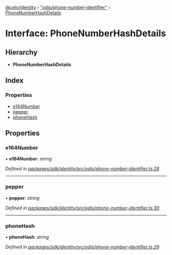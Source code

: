 [@celo/identity](../README.md) › ["odis/phone-number-identifier"](../modules/_odis_phone_number_identifier_.md) › [PhoneNumberHashDetails](_odis_phone_number_identifier_.phonenumberhashdetails.md)

# Interface: PhoneNumberHashDetails

## Hierarchy

* **PhoneNumberHashDetails**

## Index

### Properties

* [e164Number](_odis_phone_number_identifier_.phonenumberhashdetails.md#e164number)
* [pepper](_odis_phone_number_identifier_.phonenumberhashdetails.md#pepper)
* [phoneHash](_odis_phone_number_identifier_.phonenumberhashdetails.md#phonehash)

## Properties

###  e164Number

• **e164Number**: *string*

*Defined in [packages/sdk/identity/src/odis/phone-number-identifier.ts:28](https://github.com/celo-org/celo-monorepo/blob/master/packages/sdk/identity/src/odis/phone-number-identifier.ts#L28)*

___

###  pepper

• **pepper**: *string*

*Defined in [packages/sdk/identity/src/odis/phone-number-identifier.ts:30](https://github.com/celo-org/celo-monorepo/blob/master/packages/sdk/identity/src/odis/phone-number-identifier.ts#L30)*

___

###  phoneHash

• **phoneHash**: *string*

*Defined in [packages/sdk/identity/src/odis/phone-number-identifier.ts:29](https://github.com/celo-org/celo-monorepo/blob/master/packages/sdk/identity/src/odis/phone-number-identifier.ts#L29)*
